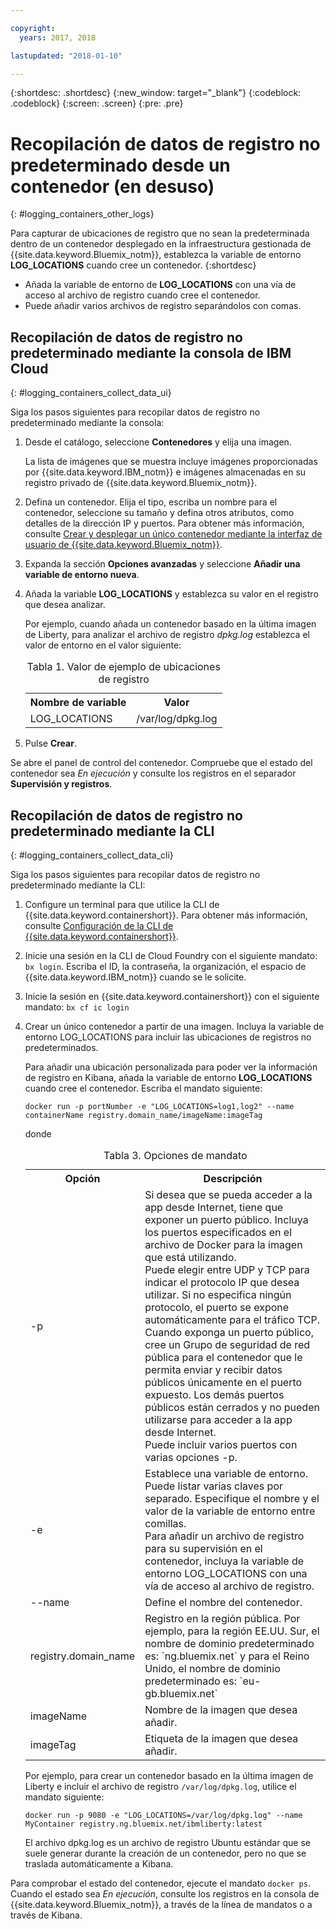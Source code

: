```yaml
---

copyright:
  years: 2017, 2018

lastupdated: "2018-01-10"

---
```




{:shortdesc: .shortdesc}
{:new_window: target="_blank"}
{:codeblock: .codeblock}
{:screen: .screen}
{:pre: .pre}


# Recopilación de datos de registro no predeterminado desde un contenedor (en desuso)
{: #logging_containers_other_logs}

Para capturar de ubicaciones de registro que no sean la predeterminada dentro de un contenedor desplegado en la infraestructura gestionada de {{site.data.keyword.Bluemix_notm}}, establezca la variable de entorno **LOG_LOCATIONS** cuando cree un contenedor.
{:shortdesc}

* Añada la variable de entorno de **LOG_LOCATIONS** con una vía de acceso al archivo de registro cuando cree el contenedor. 
* Puede añadir varios archivos de registro separándolos con comas. 

## Recopilación de datos de registro no predeterminado mediante la consola de IBM Cloud
{: #logging_containers_collect_data_ui}

Siga los pasos siguientes para recopilar datos de registro no predeterminado mediante la consola:

1. Desde el catálogo, seleccione **Contenedores** y elija una imagen. 

    La lista de imágenes que se muestra incluye imágenes proporcionadas por {{site.data.keyword.IBM_notm}} e imágenes almacenadas en su registro privado de {{site.data.keyword.Bluemix_notm}}. 

2. Defina un contenedor. Elija el tipo, escriba un nombre para el contenedor, seleccione su tamaño y defina otros atributos, como detalles de la dirección IP y puertos. Para obtener más información, consulte [Crear y desplegar un único contenedor mediante la interfaz de usuario de {{site.data.keyword.Bluemix_notm}}](/docs/containers/container_single_ui.html#gui). 

3. Expanda la sección **Opciones avanzadas** y seleccione **Añadir una variable de entorno nueva**.

4. Añada la variable **LOG_LOCATIONS** y establezca su valor en el registro que desea analizar.

    Por ejemplo, cuando añada un contenedor basado en la última imagen de Liberty, para analizar el archivo de registro *dpkg.log* establezca el valor de entorno en el valor siguiente:
    
    <table>
      <caption>Tabla 1. Valor de ejemplo de ubicaciones de registro</caption>
      <tbody>
        <tr>
          <th align="center">Nombre de variable</th>
          <th align="center">Valor</th>
        </tr>
        <tr>
          <td align="left">LOG_LOCATIONS</td>
          <td align="left">/var/log/dpkg.log</td>
        </tr>
      </tbody>
    </table>

4. Pulse **Crear**.

Se abre el panel de control del contenedor. Compruebe que el estado del contenedor sea *En ejecución* y consulte los registros en el separador **Supervisión y registros**.


## Recopilación de datos de registro no predeterminado mediante la CLI
{: #logging_containers_collect_data_cli}

Siga los pasos siguientes para recopilar datos de registro no predeterminado mediante la CLI:

1. Configure un terminal para que utilice la CLI de {{site.data.keyword.containershort}}. Para obtener más información, consulte [Configuración de la CLI de {{site.data.keyword.containershort}}](/docs/containers/container_cli_cfic_install.html).

2. Inicie una sesión en la CLI de Cloud Foundry con el siguiente mandato: `bx login`. Escriba el ID, la contraseña, la organización, el espacio de {{site.data.keyword.IBM_notm}} cuando se le solicite. 

3. Inicie la sesión en {{site.data.keyword.containershort}} con el siguiente mandato: `bx cf ic login`

4. Crear un único contenedor a partir de una imagen. Incluya la variable de entorno LOG_LOCATIONS para incluir las ubicaciones de registros no predeterminados.  

    Para añadir una ubicación personalizada para poder ver la información de registro en Kibana, añada la variable de entorno **LOG_LOCATIONS** cuando cree el contenedor. Escriba el mandato siguiente:
    
    `docker run -p portNumber -e "LOG_LOCATIONS=log1,log2" --name containerName registry.domain_name/imageName:imageTag`
    
    donde
    
     <table>
      <caption>Tabla 3. Opciones de mandato</caption>
      <tbody>
        <tr>
          <th align="center">Opción</th>
          <th align="center">Descripción</th>
        </tr>
        <tr>
          <td align="left">-p</td>
          <td align="left"> Si desea que se pueda acceder a la app desde Internet, tiene que exponer un puerto público. Incluya los puertos especificados en el archivo de Docker para la imagen que está utilizando. <br> Puede elegir entre UDP y TCP para indicar el protocolo IP que desea utilizar. Si no especifica ningún protocolo, el puerto se expone automáticamente para el tráfico TCP. <br> Cuando exponga un puerto público, cree un Grupo de seguridad de red pública para el contenedor que le permita enviar y recibir datos públicos únicamente en el puerto expuesto. Los demás puertos públicos están cerrados y no pueden utilizarse para acceder a la app desde Internet. <br> Puede incluir varios puertos con varias opciones -p. </td>
        </tr>
        <tr>
          <td align="left">-e</td>
          <td align="left">Establece una variable de entorno. <br> Puede listar varias claves por separado. Especifique el nombre y el valor de la variable de entorno entre comillas. <br> Para añadir un archivo de registro para su supervisión en el contenedor, incluya la variable de entorno LOG_LOCATIONS con una vía de acceso al archivo de registro.</td>
        </tr>
        <tr>
          <td align="left">--name</td>
          <td align="left">Define el nombre del contenedor.</td>
        </tr>
	<tr>
          <td align="left">registry.domain_name</td>
          <td align="left">Registro en la región pública. Por ejemplo, para la región EE.UU. Sur, el nombre de dominio predeterminado es: `ng.bluemix.net` y para el Reino Unido, el nombre de dominio predeterminado es: `eu-gb.bluemix.net` </td>
        </tr>
        <tr>
          <td align="left">imageName</td>
          <td align="left">Nombre de la imagen que desea añadir.</td>
        </tr>
	<tr>
          <td align="left">imageTag</td>
          <td align="left">Etiqueta de la imagen que desea añadir.</td>
        </tr>
      </tbody>
    </table>
    
    Por ejemplo, para crear un contenedor basado en la última imagen de Liberty e incluir el archivo de registro `/var/log/dpkg.log`, utilice el mandato siguiente: 
    
    `docker run -p 9080 -e "LOG_LOCATIONS=/var/log/dpkg.log" --name MyContainer registry.ng.bluemix.net/ibmliberty:latest`
    
    El archivo dpkg.log es un archivo de registro Ubuntu estándar que se suele generar durante la creación de un contenedor, pero no que se traslada automáticamente a Kibana.

Para comprobar el estado del contenedor, ejecute el mandato `docker ps`. Cuando el estado sea *En ejecución*, consulte los registros en la consola de {{site.data.keyword.Bluemix_notm}}, a través de la línea de mandatos o a través de Kibana.



